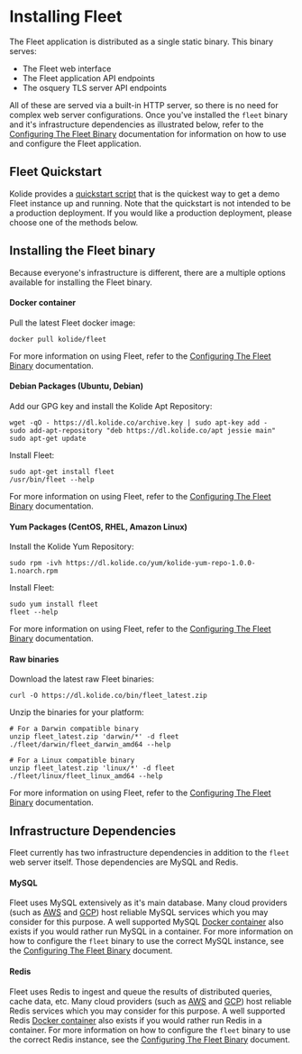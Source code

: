 Installing Fleet
================

The Fleet application is distributed as a single static binary. This binary serves:

- The Fleet web interface
- The Fleet application API endpoints
- The osquery TLS server API endpoints

All of these are served via a built-in HTTP server, so there is no need for complex web server configurations. Once you've installed the `fleet` binary and it's infrastructure dependencies as illustrated below, refer to the [Configuring The Fleet Binary](./configuring-the-fleet-binary.md) documentation for information on how to use and configure the Fleet application.

## Fleet Quickstart

Kolide provides a [quickstart script](https://github.com/kolide/kolide-quickstart) that is the quickest way to get a demo Fleet instance up and running. Note that the quickstart is not intended to be a production deployment. If you would like a production deployment, please choose one of the methods below.

## Installing the Fleet binary

Because everyone's infrastructure is different, there are a multiple options available for installing the Fleet binary.

#### Docker container

Pull the latest Fleet docker image:

```
docker pull kolide/fleet
```

For more information on using Fleet, refer to the [Configuring The Fleet Binary](./configuring-the-fleet-binary.md) documentation.

#### Debian Packages (Ubuntu, Debian)

Add our GPG key and install the Kolide Apt Repository:

```
wget -qO - https://dl.kolide.co/archive.key | sudo apt-key add -
sudo add-apt-repository "deb https://dl.kolide.co/apt jessie main"
sudo apt-get update
```

Install Fleet:

```
sudo apt-get install fleet
/usr/bin/fleet --help
```

For more information on using Fleet, refer to the [Configuring The Fleet Binary](./configuring-the-fleet-binary.md) documentation.

#### Yum Packages (CentOS, RHEL, Amazon Linux)

Install the Kolide Yum Repository:

```
sudo rpm -ivh https://dl.kolide.co/yum/kolide-yum-repo-1.0.0-1.noarch.rpm
```

Install Fleet:

```
sudo yum install fleet
fleet --help
```

For more information on using Fleet, refer to the [Configuring The Fleet Binary](./configuring-the-fleet-binary.md) documentation.

#### Raw binaries

Download the latest raw Fleet binaries:

```
curl -O https://dl.kolide.co/bin/fleet_latest.zip
```

Unzip the binaries for your platform:

```
# For a Darwin compatible binary
unzip fleet_latest.zip 'darwin/*' -d fleet
./fleet/darwin/fleet_darwin_amd64 --help

# For a Linux compatible binary
unzip fleet_latest.zip 'linux/*' -d fleet
./fleet/linux/fleet_linux_amd64 --help
```

For more information on using Fleet, refer to the [Configuring The Fleet Binary](./configuring-the-fleet-binary.md) documentation.

## Infrastructure Dependencies

Fleet currently has two infrastructure dependencies in addition to the `fleet` web server itself. Those dependencies are MySQL and Redis.

#### MySQL

Fleet uses MySQL extensively as it's main database. Many cloud providers (such as [AWS](https://aws.amazon.com/rds/mysql/) and [GCP](https://cloud.google.com/sql/)) host reliable MySQL services which you may consider for this purpose. A well supported MySQL [Docker container](https://hub.docker.com/_/mysql/) also exists if you would rather run MySQL in a container. For more information on how to configure the `fleet` binary to use the correct MySQL instance, see the [Configuring The Fleet Binary](./configuring-the-fleet-binary.md) document.

#### Redis

Fleet uses Redis to ingest and queue the results of distributed queries, cache data, etc. Many cloud providers (such as [AWS](https://aws.amazon.com/elasticache/) and [GCP](https://console.cloud.google.com/launcher/details/click-to-deploy-images/redis)) host reliable Redis services which you may consider for this purpose. A well supported Redis [Docker container](https://hub.docker.com/_/redis/) also exists if you would rather run Redis in a container. For more information on how to configure the `fleet` binary to use the correct Redis instance, see the [Configuring The Fleet Binary](./configuring-the-fleet-binary.md) document.
